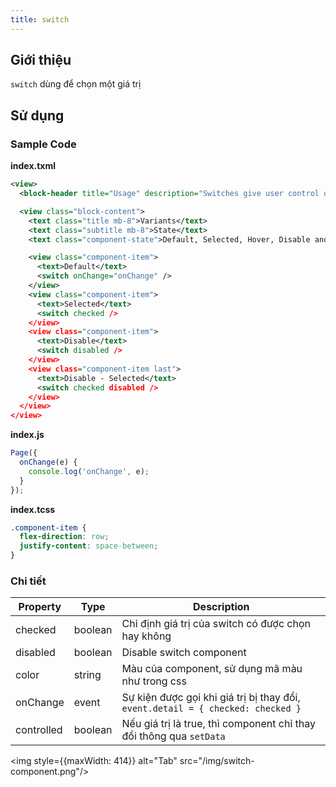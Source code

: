 ```yaml
---
title: switch
---
```


## Giới thiệu

`switch` dùng để chọn một giá trị

## Sử dụng

### Sample Code

**index.txml**

```xml
<view>
  <block-header title="Usage" description="Switches give user control over a feature or option that can be turned on or off." />

  <view class="block-content">
    <text class="title mb-8">Variants</text>
    <text class="subtitle mb-8">State</text>
    <text class="component-state">Default, Selected, Hover, Disable and Disable - Selected</text>

    <view class="component-item">
      <text>Default</text>
      <switch onChange="onChange" />
    </view>
    <view class="component-item">
      <text>Selected</text>
      <switch checked />
    </view>
    <view class="component-item">
      <text>Disable</text>
      <switch disabled />
    </view>
    <view class="component-item last">
      <text>Disable - Selected</text>
      <switch checked disabled />
    </view>
  </view>
</view>
```

**index.js**

```js
Page({
  onChange(e) {
    console.log('onChange', e);
  }
});
```

**index.tcss**

```css
.component-item {
  flex-direction: row;
  justify-content: space-between;
}
```

### Chi tiết

| Property   | Type    | Description                                                                     |
| ---------- | ------- | ------------------------------------------------------------------------------- |
| checked    | boolean | Chỉ định giá trị của switch có được chọn hay không                              |
| disabled   | boolean | Disable switch component                                                        |
| color      | string  | Màu của component, sử dụng mã màu như trong css                                 |
| onChange   | event   | Sự kiện được gọi khi giá trị bị thay đổi, `event.detail = { checked: checked }` |
| controlled | boolean | Nếu giá trị là true, thì component chỉ thay đổi thông qua `setData`             |

<img style={{maxWidth: 414}} alt="Tab" src="/img/switch-component.png"/>
